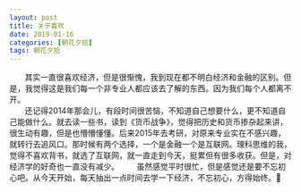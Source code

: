 ```yaml
---
layout: post
title: 关于喜欢 
date: 2019-01-16
categories: [朝花夕拾]
tags: 朝花夕拾
---
```

&#160; &#160; &#160; &#160;其实一直很喜欢经济，但是很惭愧，我到现在都不明白经济和金融的区别。但是，我觉得这是我们每一个非专业人都应该去了解的东西。因为我们每个人都离不开。      
&#160; &#160; &#160; &#160;还记得2014年那会儿，有段时间很苦恼，不知道自己想要什么，更不知道自己能做什么。就去读一些书，读到《货币战争》，觉得把历史和货币掺杂起来讲，很生动有趣，但是也懵懵懂懂。后来2015年去考研，对原来专业实在不感兴趣，就转行去追风口。那时候有两个选择，一个是金融一个是互联网。理科思维的我，觉得不喜欢背书，就选了互联网，就一直走到今天，挺累但有很多收获。但是，对经济学的好奇也一直没有减少。
&#160; &#160; &#160; &#160;虽然感觉平时很忙，但是感觉还是要不忘初心吧。从今天开始，每天抽出一点时间去学一下经济，不忘初心，方得始终。💪





